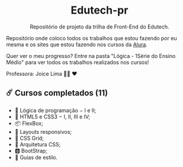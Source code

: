 <h1 align="center">Edutech-pr</h1>
<p align="center"> Repositório de projeto da trilha de Front-End do Edutech.</p>

Repositório onde coloco todos os trabalhos que estou fazendo por eu mesma e os sites que estou fazendo nos cursos da [Alura](https://www.alura.com.br/).

Quer ver o meu progresso? Entre na pasta "Lógica - 1Série do Ensino Médio" para ver todos os trabalhos realizados nos cursos!

Professora: Joice Lima :woman_teacher: :heart:

:comet: Cursos completados (11)
------

* 🧩 Lógica de programação − I e II; <!-- 17/05/2021 à 23/05/2021-->
* 💬 HTML5 e CSS3 − I, II, III e IV; <!-- 01/05/2021 à 07/05/2021-->
* 📦 FlexBox; <!-- 07/06/2021-->
* 📱 Layouts responsivos; <!-- 24/06/2021-->
* 🧱 CSS Grid; <!-- 10/08/2021-->
* 📂 Arquitetura CSS; <!-- 29/08/2021-->
* 🅱️ BootStrap; <!-- 07/09/2021-->
* 🔣 Guias de estilo. <!--09/09/2021-->

